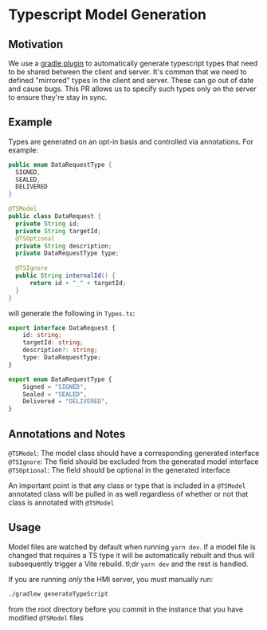 # Typescript Model Generation

## Motivation

We use a [gradle plugin](https://github.com/vojtechhabarta/typescript-generator) to automatically generate typescript types that need to be shared between the client and server. 
It's common that we need to defined "mirrored" types in the client and server. These can go out of date and cause bugs. 
This PR allows us to specify such types only on the server to ensure they're stay in sync.

## Example

Types are generated on an opt-in basis and controlled via annotations.  For example:
```java
public enum DataRequestType {
  SIGNED,
  SEALED,
  DELIVERED
}

@TSModel
public class DataRequest {
  private String id;
  private String targetId;
  @TSOptional
  private String description;
  private DataRequestType type;
  
  @TSIgnore
  public String internalId() {
      return id + "_" + targetId;
  }
}
```
will generate the following in `Types.ts`:
```typescript
export interface DataRequest {
    id: string;
    targetId: string;
    description?: string;
    type: DataRequestType;
}

export enum DataRequestType {
    Signed = "SIGNED",
    Sealed = "SEALED",
    Delivered = "DELIVERED",
}
```

## Annotations and Notes
`@TSModel`: The model class should have a corresponding generated interface
`@TSIgnore`: The field should be excluded from the generated model interface
`@TSOptional`: The field should be optional in the generated interface

An important point is that any class or type that is included in a `@TSModel` annotated class will be pulled in as well
regardless of whether or not that class is annotated with `@TSModel`

## Usage
Model files are watched by default when running `yarn dev`.  If a model file is changed that requires a TS type
it will be automatically rebuilt and thus will subsequently trigger a Vite rebuild. 
tl;dr `yarn dev` and the rest is handled.

If you are running _only_ the HMI server, you must manually run:
```bash
./gradlew generateTypeScript
```
from the root directory before you commit in the instance that you have modified
`@TSModel` files
